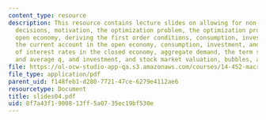 ```yaml
---
content_type: resource
description: This resource contains lecture slides on allowing for non-trivial investment
  decisions, motivation, the optimization problem, the optimization problem for an
  open economy, deriving the first order conditions, consumption, investment, and
  the current account in the open economy, consumption, investment, and the term structure
  of interest rates in the closed economy, aggregate demand, the term structure, marginal
  and average q, and investment, and stock market valuation, bubbles, and investment.
file: https://ol-ocw-studio-app-qa.s3.amazonaws.com/courses/14-452-macroeconomic-theory-ii-spring-2007/8f7a43f1900813ff5a0735ec19bf530e_slides04.pdf
file_type: application/pdf
parent_uid: f148feb1-d280-7721-47ce-6279e4112ae6
resourcetype: Document
title: slides04.pdf
uid: 8f7a43f1-9008-13ff-5a07-35ec19bf530e
---
```

